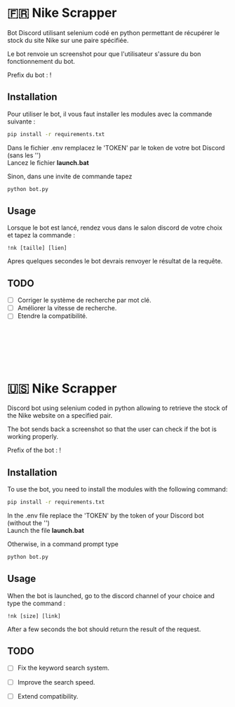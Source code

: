 # 🇫🇷 Nike Scrapper

Bot Discord utilisant selenium codé en python permettant de récupérer le stock du site Nike sur une paire spécifiée.  

Le bot renvoie un screenshot pour que l'utilisateur s'assure du bon fonctionnement du bot.

Prefix du bot : !


## Installation

Pour utiliser le bot, il vous faut installer les modules avec la commande suivante  :

```bash
pip install -r requirements.txt
```
Dans le fichier .env remplacez le 'TOKEN' par le token de votre bot Discord (sans les '')  
Lancez le fichier **launch.bat**  

Sinon, dans une invite de commande tapez 
```bash
python bot.py
```


## Usage
Lorsque le bot est lancé, rendez vous dans le salon discord de votre choix et tapez la commande :  
```
!nk [taille] [lien]
```
Apres quelques secondes le bot devrais renvoyer le résultat de la requête.



## TODO

- [ ] Corriger le système de recherche par mot clé.
- [ ] Améliorer la vitesse de recherche.
- [ ] Etendre la compatibilité.  

</br>
</br>
</br>
</br>
</br>


# 🇺🇸 Nike Scrapper

Discord bot using selenium coded in python allowing to retrieve the stock of the Nike website on a specified pair.  

The bot sends back a screenshot so that the user can check if the bot is working properly.

Prefix of the bot : !


## Installation

To use the bot, you need to install the modules with the following command:

```bash
pip install -r requirements.txt
```
In the .env file replace the 'TOKEN' by the token of your Discord bot (without the '')  
Launch the file **launch.bat**  

Otherwise, in a command prompt type 

```bash
python bot.py
```


## Usage
When the bot is launched, go to the discord channel of your choice and type the command :  
```
!nk [size] [link]
```
After a few seconds the bot should return the result of the request.



## TODO

- [ ] Fix the keyword search system.
- [ ] Improve the search speed.
- [ ] Extend compatibility. 




